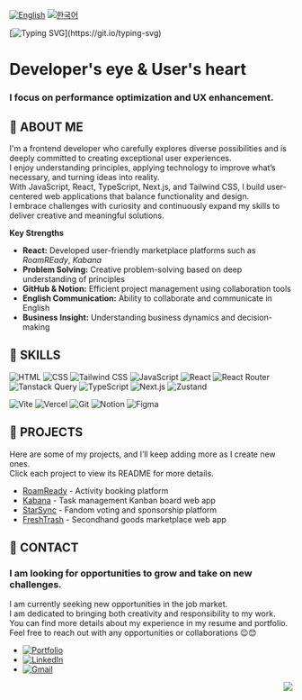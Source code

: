 [![English](https://img.shields.io/badge/English-language-%23406882)](README.md)
[![한국어](https://img.shields.io/badge/한국어-language-%23406882)](README_ko.md)

[![Typing SVG](https://readme-typing-svg.demolab.com?font=Caveat&size=40&pause=1000&color=406882&background=FFD166&center=true&vCenter=true&random=false&width=1000&height=80&weight=700&lines=Hello+guys%2C+I'm+Sienna.;+I'm+a+Frontend+Developer.;+I'm+a+passionate+learner.;+Welcome+to+my+page.;)](https://git.io/typing-svg)

# Developer's eye & User's heart

### I focus on performance optimization and UX enhancement.

## :open_file_folder: ABOUT ME

I'm a frontend developer who carefully explores diverse possibilities and is deeply committed to creating exceptional user experiences.
<br/>I enjoy understanding principles, applying technology to improve what’s necessary, and turning ideas into reality.
<br/>With JavaScript, React, TypeScript, Next.js, and Tailwind CSS, I build user-centered web applications that balance functionality and design.
<br/>I embrace challenges with curiosity and continuously expand my skills to deliver creative and meaningful solutions.

**Key Strengths**

- **React:** Developed user-friendly marketplace platforms such as _RoamREady_, _Kabana_
- **Problem Solving:** Creative problem-solving based on deep understanding of principles
- **GitHub & Notion:** Efficient project management using collaboration tools
- **English Communication:** Ability to collaborate and communicate in English
- **Business Insight:** Understanding business dynamics and decision-making

## :open_file_folder: SKILLS

![HTML](https://img.shields.io/badge/-HTML-406882?style=flat&logo=html5&logoColor=white)
![CSS](https://img.shields.io/badge/-CSS-406882?style=flat&logo=css3&logoColor=white)
![Tailwind CSS](https://img.shields.io/badge/-Tailwind_CSS-406882?style=flat&logo=tailwindcss&logoColor=white)
![JavaScript](https://img.shields.io/badge/-JavaScript-406882?style=flat&logo=javascript&logoColor=white)
![React](https://img.shields.io/badge/-React-406882?style=flat&logo=react&logoColor=white)
![React Router](https://img.shields.io/badge/-React_Router-406882?style=flat&logo=react-router&logoColor=white)
![Tanstack Query](https://img.shields.io/badge/-Tanstack_Query-406882?style=flat&logo=react-query&logoColor=white)
![TypeScript](https://img.shields.io/badge/-TypeScript-406882?style=flat&logo=typescript&logoColor=white)
![Next.js](https://img.shields.io/badge/-Next.js-406882?style=flat&logo=next.js&logoColor=white)
![Zustand](https://img.shields.io/badge/-Zustand-406882?style=flat&logo=zustand&logoColor=white)

![Vite](https://img.shields.io/badge/-Vite-406882?style=flat&logo=vite&logoColor=white)
![Vercel](https://img.shields.io/badge/-Vercel-406882?style=flat&logo=vercel&logoColor=white)
![Git](https://img.shields.io/badge/-Git-406882?style=flat&logo=git&logoColor=white)
![Notion](https://img.shields.io/badge/-Notion-406882?style=flat&logo=notion&logoColor=white)
![Figma](https://img.shields.io/badge/-Figma-406882?style=flat&logo=figma&logoColor=white)

## :open_file_folder: PROJECTS

Here are some of my projects, and I’ll keep adding more as I create new ones.  
Click each project to view its README for more details.

- [RoamReady](https://github.com/codeit-FE-15-Part4-Team1/RoamReady) - Activity booking platform
- [Kabana](https://github.com/Kabana-FE/Kabana) - Task management Kanban board web app
- [StarSync](https://github.com/StarSync-FE/StarSync) - Fandom voting and sponsorship platform
- [FreshTrash](https://github.com/fresh-trash-project) - Secondhand goods marketplace web app

## :open_file_folder: CONTACT

### I am looking for opportunities to grow and take on new challenges.

I am currently seeking new opportunities in the job market.
<br/>I am dedicated to bringing both creativity and responsibility to my work.
<br/>You can find more details about my experience in my resume and portfolio.
<br/>Feel free to reach out with any opportunities or collaborations 😉😊

- [![Portfolio](https://img.shields.io/badge/-Portfolio-406882?style=flat-square&logo=globe&logoColor=white)](https://portfolio-js-vanilla.vercel.app/)
- [![LinkedIn](https://img.shields.io/badge/-LinkedIn-406882?style=flat-square&logo=linkedin&logoColor=white)](https://www.linkedin.com/in/sieun-song)
- [![Gmail](https://img.shields.io/badge/-Gmail-406882?style=flat-square&logo=gmail&logoColor=white)](https://mail.google.com/mail/?view=cm&fs=1&to=sgoldenbird@gmail.com)

<img align="right" style="max-width=100%; height=auto;" src="https://github.com/sgoldenbird/sgoldenbird/assets/141334764/8bc762b9-a1e1-4120-97bb-6a158ab8215e">
